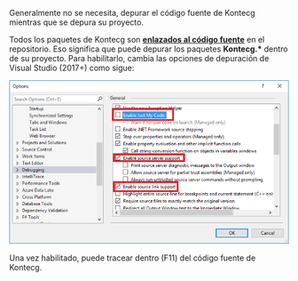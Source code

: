 Generalmente no se necesita, depurar el código fuente de Kontecg mientras que se depura su proyecto.

Todos los paquetes de Kontecg son **[enlazados al código fuente](https://github.com/ctaggart/SourceLink)** en el repositorio. Eso significa que puede depurar los paquetes **Kontecg.\*** dentro de su proyecto. Para habilitarlo, cambia las opciones de depuración de Visual Studio (2017+) como sigue:

<img src="images/enable-sourcelink.png" alt="Enable Sourcelink for Visual Studio" class="img-thumbnail" />

Una vez habilitado, puede tracear dentro (F11) del código fuente de Kontecg.

 
